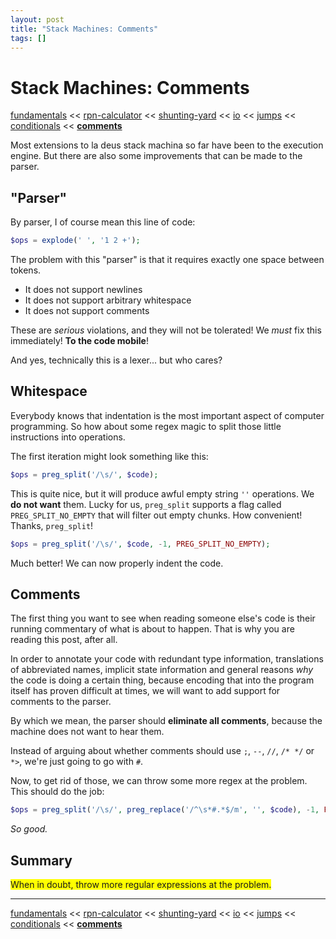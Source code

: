 ```yaml
---
layout: post
title: "Stack Machines: Comments"
tags: []
---
```


# Stack Machines: Comments

[fundamentals](/2013/08/28/stack-machines-fundamentals.html) <<
[rpn-calculator](/2013/12/02/stack-machines-rpn.html) <<
[shunting-yard](/2013/12/03/stack-machines-shunting-yard.html) <<
[io](/2014/11/29/stack-machines-io.html) <<
[jumps](/2014/11/30/stack-machines-jumps.html) <<
[conditionals](/2014/12/01/stack-machines-conditionals.html) <<
[**comments**](/2014/12/02/stack-machines-comments.html)

Most extensions to la deus stack machina so far have been to the execution engine. But there are also some improvements that can be made to the parser.

## "Parser"

By parser, I of course mean this line of code:

~~~php
$ops = explode(' ', '1 2 +');
~~~

The problem with this "parser" is that it requires exactly one space between tokens.

* It does not support newlines
* It does not support arbitrary whitespace
* It does not support comments

These are *serious* violations, and they will not be tolerated! We *must* fix this immediately! **To the code mobile**!

And yes, technically this is a lexer... but who cares?

## Whitespace

Everybody knows that indentation is the most important aspect of computer programming. So how about some regex magic to split those little instructions into operations.

The first iteration might look something like this:

~~~php
$ops = preg_split('/\s/', $code);
~~~

This is quite nice, but it will produce awful empty string `''` operations. We **do not want** them. Lucky for us, `preg_split` supports a flag called `PREG_SPLIT_NO_EMPTY` that will filter out empty chunks. How convenient! Thanks, `preg_split`!

~~~php
$ops = preg_split('/\s/', $code, -1, PREG_SPLIT_NO_EMPTY);
~~~

Much better! We can now properly indent the code.

## Comments

The first thing you want to see when reading someone else's code is their running commentary of what is about to happen. That is why you are reading this post, after all.

In order to annotate your code with redundant type information, translations of abbreviated names, implicit state information and general reasons *why* the code is doing a certain thing, because encoding that into the program itself has proven difficult at times, we will want to add support for comments to the parser.

By which we mean, the parser should **eliminate all comments**, because the machine does not want to hear them.

Instead of arguing about whether comments should use `;`, `--`, `//`, `/* */` or `*>`, we're just going to go with `#`.

Now, to get rid of those, we can throw some more regex at the problem. This should do the job:

~~~php
$ops = preg_split('/\s/', preg_replace('/^\s*#.*$/m', '', $code), -1, PREG_SPLIT_NO_EMPTY);
~~~

*So good.*

## Summary

<span style="background-color: yellow;">
    When in doubt, throw more regular expressions at the problem.
</span>

---

[fundamentals](/2013/08/28/stack-machines-fundamentals.html) <<
[rpn-calculator](/2013/12/02/stack-machines-rpn.html) <<
[shunting-yard](/2013/12/03/stack-machines-shunting-yard.html) <<
[io](/2014/11/29/stack-machines-io.html) <<
[jumps](/2014/11/30/stack-machines-jumps.html) <<
[conditionals](/2014/12/01/stack-machines-conditionals.html) <<
[**comments**](/2014/12/02/stack-machines-comments.html)
